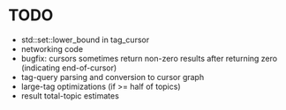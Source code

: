 TODO
====
- std::set::lower_bound in tag_cursor
- networking code
- bugfix: cursors sometimes return non-zero results after returning zero (indicating end-of-cursor)
- tag-query parsing and conversion to cursor graph
- large-tag optimizations (if >= half of topics)
- result total-topic estimates